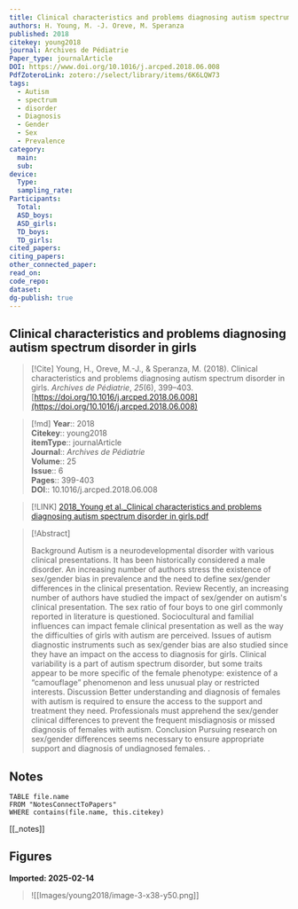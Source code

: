 ```yaml
---
title: Clinical characteristics and problems diagnosing autism spectrum disorder in girls
authors: H. Young, M. -J. Oreve, M. Speranza
published: 2018
citekey: young2018
journal: Archives de Pédiatrie
Paper_type: journalArticle
DOI: https://www.doi.org/10.1016/j.arcped.2018.06.008
PdfZoteroLink: zotero://select/library/items/6K6LQW73
tags:
  - Autism
  - spectrum
  - disorder
  - Diagnosis
  - Gender
  - Sex
  - Prevalence
category:
  main: 
  sub: 
device:
  Type: 
  sampling_rate: 
Participants:
  Total: 
  ASD_boys: 
  ASD_girls: 
  TD_boys: 
  TD_girls: 
cited_papers: 
citing_papers: 
other_connected_paper: 
read_on: 
code_repo: 
dataset: 
dg-publish: true
---
```


## Clinical characteristics and problems diagnosing autism spectrum disorder in girls

> [!Cite]
> Young, H., Oreve, M.-J., & Speranza, M. (2018). Clinical characteristics and problems diagnosing autism spectrum disorder in girls. _Archives de Pédiatrie_, _25_(6), 399–403. [https://doi.org/10.1016/j.arcped.2018.06.008](https://doi.org/10.1016/j.arcped.2018.06.008)


>[!md]
> **Year**:: 2018   
> **Citekey**:: young2018  
> **itemType**:: journalArticle  
> **Journal**:: *Archives de Pédiatrie*  
> **Volume**:: 25  
> **Issue**:: 6   
> **Pages**:: 399-403  
> **DOI**:: 10.1016/j.arcped.2018.06.008    

> [!LINK] 
> [2018_Young et al._Clinical characteristics and problems diagnosing autism spectrum disorder in girls.pdf](zotero://select/library/items/ACXCW6W4)

> [!Abstract]
>
> Background
Autism is a neurodevelopmental disorder with various clinical presentations. It has been historically considered a male disorder. An increasing number of authors stress the existence of sex/gender bias in prevalence and the need to define sex/gender differences in the clinical presentation.
Review
Recently, an increasing number of authors have studied the impact of sex/gender on autism's clinical presentation. The sex ratio of four boys to one girl commonly reported in literature is questioned. Sociocultural and familial influences can impact female clinical presentation as well as the way the difficulties of girls with autism are perceived. Issues of autism diagnostic instruments such as sex/gender bias are also studied since they have an impact on the access to diagnosis for girls. Clinical variability is a part of autism spectrum disorder, but some traits appear to be more specific of the female phenotype: existence of a “camouflage” phenomenon and less unusual play or restricted interests.
Discussion
Better understanding and diagnosis of females with autism is required to ensure the access to the support and treatment they need. Professionals must apprehend the sex/gender clinical differences to prevent the frequent misdiagnosis or missed diagnosis of females with autism.
Conclusion
Pursuing research on sex/gender differences seems necessary to ensure appropriate support and diagnosis of undiagnosed females.
>.
> 


## Notes

```dataview 
TABLE file.name 
FROM "NotesConnectToPapers" 
WHERE contains(file.name, this.citekey)
```

[[_notes]]

## Figures

**Imported: 2025-02-14**

> ![[Images/young2018/image-3-x38-y50.png]]